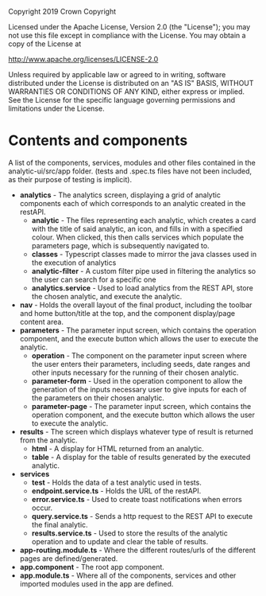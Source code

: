 Copyright 2019 Crown Copyright

Licensed under the Apache License, Version 2.0 (the "License");
you may not use this file except in compliance with the License.
You may obtain a copy of the License at

http://www.apache.org/licenses/LICENSE-2.0

Unless required by applicable law or agreed to in writing, software
distributed under the License is distributed on an "AS IS" BASIS,
WITHOUT WARRANTIES OR CONDITIONS OF ANY KIND, either express or implied.
See the License for the specific language governing permissions and
limitations under the License.

# Contents and components

A list of the components, services, modules and other files contained in the
analytic-ui/src/app folder. (tests and .spec.ts files have not been included, as their purpose of testing is implicit).


- **analytics** - The analytics screen, displaying a grid of analytic components each of which corresponds to an analytic created in the restAPI.
  - **analytic** - The files representing each analytic, which creates a card with the title of said analytic, an icon, and fills in with a specified colour. When clicked, this then calls services which populate the parameters page, which is subsequently navigated to.
  - **classes** - Typescript classes made to mirror the java classes used in the execution of analytics
  - **analytic-filter** - A custom filter pipe used in filtering the analytics so the user can search for a specific one
  - **analytics.service** - Used to load analytics from the REST API, store the chosen analytic, and execute the analytic.
- **nav** - Holds the overall layout of the final product, including the toolbar and home button/title at the top, and the component display/page content area.
- **parameters** - The parameter input screen, which contains the operation component, and the execute button which allows the user to execute the analytic.
  - **operation** - The component on the parameter input screen where the user enters their parameters, including seeds, date ranges and other inputs necessary for the running of their chosen analytic.
  - **parameter-form** - Used in the operation component to allow the generation of the inputs necessary user to give inputs for each of the parameters on their chosen analytic.
  - **parameter-page** - The parameter input screen, which contains the operation component, and the execute button which allows the user to execute the analytic.
- **results** - The screen which displays whatever type of result is returned from the analytic.
  - **html** - A display for HTML returned from an analytic.
  - **table** - A display for the table of results generated by the executed analytic.
- **services**
  - **test** - Holds the data of a test analytic used in tests.
  - **endpoint.service.ts** - Holds the URL of the restAPI.
  - **error.service.ts** - Used to create toast notifications when errors occur.
  - **query.service.ts** - Sends a http request to the REST API to execute the final analytic.
  - **results.service.ts** - Used to store the results of the analytic operation and to update and clear the table of results.
- **app-routing.module.ts** - Where the different routes/urls of the different pages are defined/generated.
- **app.component** - The root app component.
- **app.module.ts** - Where all of the components, services and other imported modules used in the app are defined.
